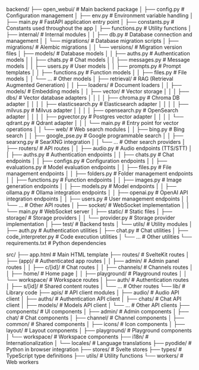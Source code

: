 backend/
  ├── open_webui/              # Main backend package
  │   ├── config.py            # Configuration management
  │   ├── env.py               # Environment variable handling
  │   ├── main.py              # FastAPI application entry point
  │   ├── constants.py         # Constants used throughout the app
  │   ├── functions.py         # Utility functions
  │   ├── internal/            # Internal modules
  │   │   ├── db.py            # Database connection and management
  │   │   └── migrations/      # Database migration scripts
  │   ├── migrations/          # Alembic migrations
  │   │   └── versions/        # Migration version files
  │   ├── models/              # Database models
  │   │   ├── auths.py         # Authentication models
  │   │   ├── chats.py         # Chat models
  │   │   ├── messages.py      # Message models
  │   │   ├── users.py         # User models
  │   │   ├── prompts.py       # Prompt templates
  │   │   ├── functions.py     # Function models
  │   │   ├── files.py         # File models
  │   │   └── ...              # Other models
  │   ├── retrieval/           # RAG (Retrieval Augmented Generation)
  │   │   ├── loaders/         # Document loaders
  │   │   ├── models/          # Embedding models
  │   │   ├── vector/          # Vector storage
  │   │   │   ├── dbs/         # Vector database adapters
  │   │   │   │   ├── chroma.py # Chroma DB adapter
  │   │   │   │   ├── elasticsearch.py # Elasticsearch adapter
  │   │   │   │   ├── milvus.py # Milvus adapter
  │   │   │   │   ├── opensearch.py # OpenSearch adapter
  │   │   │   │   ├── pgvector.py # Postgres vector adapter
  │   │   │   │   └── qdrant.py # Qdrant adapter
  │   │   │   └── main.py      # Entry point for vector operations
  │   │   └── web/             # Web search modules
  │   │       ├── bing.py      # Bing search
  │   │       ├── google_pse.py # Google programmable search
  │   │       ├── searxng.py   # SearXNG integration
  │   │       └── ...          # Other search providers
  │   ├── routers/             # API routes
  │   │   ├── audio.py         # Audio endpoints (TTS/STT)
  │   │   ├── auths.py         # Authentication endpoints
  │   │   ├── chats.py         # Chat endpoints
  │   │   ├── configs.py       # Configuration endpoints
  │   │   ├── evaluations.py   # Model evaluation endpoints
  │   │   ├── files.py         # File management endpoints
  │   │   ├── folders.py       # Folder management endpoints
  │   │   ├── functions.py     # Function endpoints
  │   │   ├── images.py        # Image generation endpoints
  │   │   ├── models.py        # Model endpoints
  │   │   ├── ollama.py        # Ollama integration endpoints
  │   │   ├── openai.py        # OpenAI API integration endpoints
  │   │   ├── users.py         # User management endpoints
  │   │   └── ...              # Other API routes
  │   ├── socket/              # WebSocket implementation
  │   │   └── main.py          # WebSocket server
  │   ├── static/              # Static files
  │   ├── storage/             # Storage providers
  │   │   └── provider.py      # Storage provider implementation
  │   ├── test/                # Backend tests
  │   └── utils/               # Utility modules
  │       ├── auth.py          # Authentication utilities
  │       ├── chat.py          # Chat utilities
  │       ├── code_interpreter.py # Code execution utilities
  │       └── ...              # Other utilities
  └── requirements.txt         # Python dependencies





  src/
  ├── app.html               # Main HTML template
  ├── routes/                # SvelteKit routes
  │   ├── (app)/             # Authenticated app routes
  │   │   ├── admin/         # Admin panel routes
  │   │   ├── c/[id]/        # Chat routes
  │   │   ├── channels/      # Channels routes
  │   │   ├── home/          # Home page
  │   │   ├── playground/    # Playground routes
  │   │   └── workspace/     # Workspace routes
  │   ├── auth/              # Authentication routes
  │   ├── s/[id]/            # Shared content routes
  │   └── ...                # Other routes
  └── lib/                   # Library code
      ├── apis/              # API client modules
      │   ├── audio/         # Audio API client
      │   ├── auths/         # Authentication API client
      │   ├── chats/         # Chat API client
      │   ├── models/        # Models API client
      │   └── ...            # Other API clients
      ├── components/        # UI components
      │   ├── admin/         # Admin components
      │   ├── chat/          # Chat components
      │   ├── channel/       # Channel components
      │   ├── common/        # Shared components
      │   ├── icons/         # Icon components
      │   ├── layout/        # Layout components
      │   ├── playground/    # Playground components
      │   └── workspace/     # Workspace components
      ├── i18n/              # Internationalization
      │   └── locales/       # Language translations
      ├── pyodide/           # Python in browser integration
      ├── stores/            # Svelte stores
      ├── types/             # TypeScript type definitions
      ├── utils/             # Utility functions
      └── workers/           # Web workers